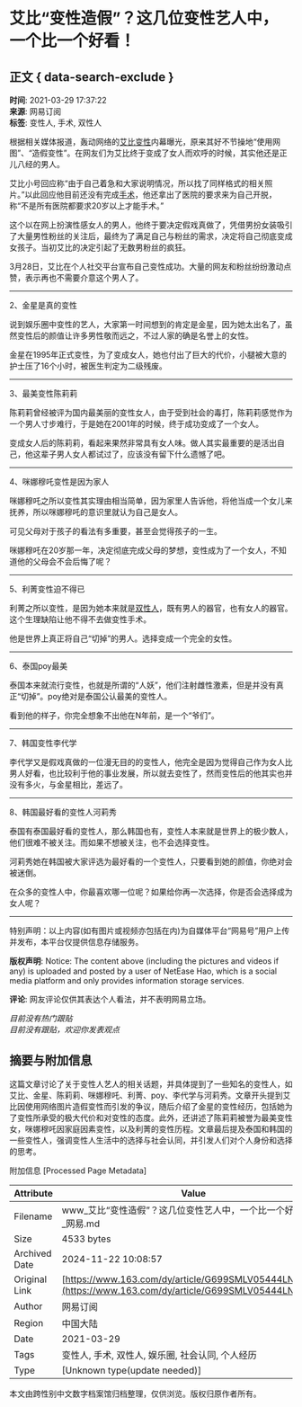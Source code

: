 # 艾比“变性造假”？这几位变性艺人中，一个比一个好看！

## 正文 { data-search-exclude }


**时间**: 2021-03-29 17:37:22  
**来源**: 网易订阅  
**标签**: 变性人, 手术, 双性人  

根据相关媒体报道，轰动网络的[艾比](https://ent.163.com/keywords/8/7/827e6bd4/1.html)[变性](https://ent.163.com/keywords/5/d/53d86027/1.html)内幕曝光，原来其好不节操地“使用网图”、“造假变性”。在网友们为艾比终于变成了女人而欢呼的时候，其实他还是正儿八经的男人。

艾比小号回应称“由于自己着急和大家说明情况，所以找了同样格式的相关照片。”以此回应他目前还没有完成[手术](https://ent.163.com/keywords/6/4/624b672f/1.html)，他还拿出了医院的要求来为自己开脱，称“不是所有医院都要求20岁以上才能手术。”

这个以在网上扮演性感女人的男人，他终于要决定假戏真做了，凭借男扮女装吸引了大量男性粉丝的关注后，最终为了满足自己与粉丝的需求，决定将自己彻底变成女孩子。当初艾比的决定引起了无数男粉丝的疯狂。

3月28日，艾比在个人社交平台宣布自己变性成功。大量的网友和粉丝纷纷激动点赞，表示再也不需要介意这个男人了。

---

2、金星是真的变性  

说到娱乐圈中变性的艺人，大家第一时间想到的肯定是金星，因为她太出名了，虽然变性后的颜值让许多男性敬而远之，不过人家的确是名誉上的女性。

金星在1995年正式变性，为了变成女人，她也付出了巨大的代价，小腿被大意的护士压了16个小时，被医生判定为二级残废。

---

3、最美变性陈莉莉  

陈莉莉曾经被评为国内最美丽的变性女人，由于受到社会的毒打，陈莉莉感觉作为一个男人寸步难行，于是她在2001年的时候，终于成功变成了一个女人。

变成女人后的陈莉莉，看起来果然非常具有女人味。做人其实最重要的是活出自己，他这辈子男人女人都试过了，应该没有留下什么遗憾了吧。

---

4、咪娜穆吒变性是因为家人  

咪娜穆吒之所以变性其实理由相当简单，因为家里人告诉他，将他当成一个女儿来抚养，所以咪娜穆吒的意识里就认为自己是女人。

可见父母对于孩子的看法有多重要，甚至会觉得孩子的一生。

咪娜穆吒在20岁那一年，决定彻底完成父母的梦想，变性成为了一个女人，不知道他的父母会不会后悔了呢？

---

5、利菁变性迫不得已  

利菁之所以变性，是因为她本来就是[双性人](https://ent.163.com/keywords/5/c/53cc60274eba/1.html)，既有男人的器官，也有女人的器官。这个生理缺陷让他不得不去做变性手术。

他是世界上真正将自己“切掉”的男人。选择变成一个完全的女性。

---

6、泰国poy最美  

泰国本来就流行变性，也就是所谓的“人妖”，他们注射雌性激素，但是并没有真正“切掉”。poy绝对是泰国公认最美的变性人。

看到他的样子，你完全想象不出他在N年前，是一个“爷们”。

---

7、韩国变性李代学  

李代学又是假戏真做的一位漫无目的的变性人，他完全是因为觉得自己作为女人比男人好看，也比较利于他的事业发展，所以就去变性了，然而变性后的他其实也并没有多火，与金星相比，差远了。

---

8、韩国最好看的变性人河莉秀  

泰国有泰国最好看的变性人，那么韩国也有，变性人本来就是世界上的极少数人，他们很难不被关注。而如果不想被关注，也不会选择变性。

河莉秀她在韩国被大家评选为最好看的一个变性人，只要看到她的颜值，你绝对会被迷倒。

在众多的变性人中，你最喜欢哪一位呢？如果给你再一次选择，你是否会选择成为女人呢？

---

特别声明：以上内容(如有图片或视频亦包括在内)为自媒体平台“网易号”用户上传并发布，本平台仅提供信息存储服务。

**版权声明**: Notice: The content above (including the pictures and videos if any) is uploaded and posted by a user of NetEase Hao, which is a social media platform and only provides information storage services.

**评论**: 网友评论仅供其表达个人看法，并不表明网易立场。 

*目前没有热门跟贴*  
*目前没有跟贴，欢迎你发表观点*

## 摘要与附加信息

<!-- tcd_abstract -->
这篇文章讨论了关于变性人艺人的相关话题，并具体提到了一些知名的变性人，如艾比、金星、陈莉莉、咪娜穆吒、利菁、poy、李代学与河莉秀。文章开头提到艾比因使用网络图片造假变性而引发的争议，随后介绍了金星的变性经历，包括她为了变性所承受的极大代价和对变性的态度。此外，还讲述了陈莉莉被誉为最美变性女，咪娜穆吒因家庭因素变性，以及利菁的变性历程。文章最后提及泰国和韩国的一些变性人，强调变性人生活中的选择与社会认同，并引发人们对个人身份和选择的思考。
<!-- tcd_abstract_end -->

附加信息 [Processed Page Metadata]

| Attribute       | Value                                  |
|-----------------|----------------------------------------|
| Filename        | www_艾比“变性造假”？这几位变性艺人中，一个比一个好看！_-_网易.md                             |
| Size            | 4533 bytes                           |
| Archived Date   | 2024-11-22 10:08:57                             |
| Original Link   | [https://www.163.com/dy/article/G699SMLV05444LNC.html](https://www.163.com/dy/article/G699SMLV05444LNC.html)                       |
| Author          | 网易订阅                               |
| Region          | 中国大陆                               |
| Date            | 2021-03-29                                 |
| Tags            | 变性人, 手术, 双性人, 娱乐圈, 社会认同, 个人经历                                 |
| Type            | [Unknown type(update needed)]                                 |
<!-- tcd_table_end -->

本文由跨性别中文数字档案馆归档整理，仅供浏览。版权归原作者所有。
